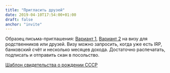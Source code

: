 ```yaml
---
title: "Пригласить друзей"
date: 2019-04-10T17:54:00+01:00
draft: false
anchor: "invite"
---
```


Образец письма-приглашения: [Вариант 1](/Invitation_Generic.docx), [Вариант 2](/Invitation.docx) на визу для родственников или друзей. Визу можно запросить, когда уже есть IRP, банковский счёт и несколько месяцев дохода. Достаточно распечатать, подписать и отправить скан в посольство.

[Шаблон свидетельства о рождении СССР](/USSR_Birth_Certificate_Template.doc)
